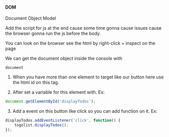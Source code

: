 #### DOM
Document Object Model

Add the script for js at the end cause some time gonna cause issues cause the browser gonna run the js before the body.

You can look on the browser see the html by right-click + inspect on the page

We can get the document object inside the console with
 
    document

1. When you have more than one element to target like our button here use the html id on this tag.

2. After set a variable for this element with. 
Ex:

```javascript
document.getElementById('displayTodos');
```

3. Add a event on this button like click so you can add function on it.
Ex:

```javascript
displayTodos.addEventListener('click', function() {
    togolist.displayTodos();
});
```